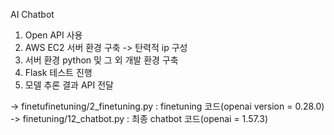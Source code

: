 AI Chatbot
1. Open API 사용
2. AWS EC2 서버 환경 구축
    -> 탄력적 ip 구성
3. 서버 환경 python 및 그 외 개발 환경 구축
4. Flask 테스트 진행
5. 모델 추론 결과 API 전달

-> finetufinetuning/2_finetuning.py : finetuning 코드(openai version = 0.28.0)
-> finetuning/12_chatbot.py : 최종 chatbot 코드(openai = 1.57.3)